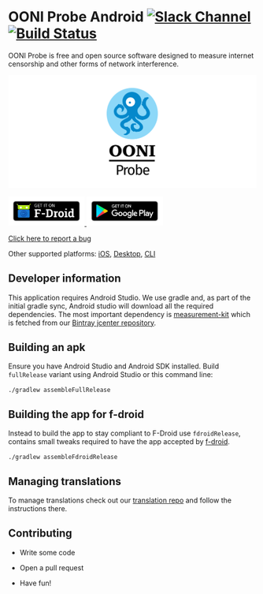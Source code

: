 # OONI Probe Android [![Slack Channel](https://slack.openobservatory.org/badge.svg)](https://slack.openobservatory.org/) [![Build Status](http://img.shields.io/travis/ooni/probe-android.svg)](https://travis-ci.org/ooni/probe-android)

OONI Probe is free and open source software designed to measure internet
censorship and other forms of network interference.

[![OONI Probe Android](assets/OONIProbeLogo.png)](https://ooni.io)

<div align="left">

<a href="https://f-droid.org/packages/org.openobservatory.ooniprobe/" target="_blank">
<img src="assets/F-Droid-badge.png" alt="Get it on F-Droid" height="60px"/>
</a>

<a href="https://play.google.com/store/apps/details?id=org.openobservatory.ooniprobe" target="_blank">
<img src="assets/Google-Play-badge.png" alt="Get it on Google Play" height="60px"/>
</a>

</div>

[Click here to report a bug](https://github.com/ooni/probe-android/issues/new)

Other supported platforms: [iOS](https://github.com/ooni/probe-ios), [Desktop](https://github.com/ooni/probe-desktop), [CLI](https://github.com/ooni/probe-cli)

## Developer information

This application requires Android Studio. We use gradle and, as part of the
initial gradle sync, Android studio will download all the required
dependencies. The most important dependency is [measurement-kit](
https://github.com/measurement-kit/measurement-kit) which is fetched
from our [Bintray jcenter repository](
https://bintray.com/measurement-kit/android/android-libs).

## Building an apk

Ensure you have Android Studio and Android SDK installed. Build `fullRelease` variant using Android Studio or this command line:

```
./gradlew assembleFullRelease
```

## Building the app for f-droid

Instead to build the app to stay compliant to F-Droid use `fdroidRelease`, contains small tweaks required to have the app accepted by [f-droid](https://f-droid.org/).

```
./gradlew assembleFdroidRelease
```

## Managing translations

To manage translations check out our [translation repo](https://github.com/ooni/translations) and follow the instructions there.

## Contributing

* Write some code

* Open a pull request

* Have fun!
